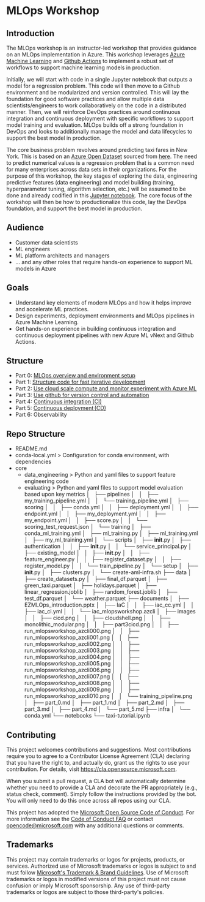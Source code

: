 # MLOps Workshop

## Introduction
The MLOps workshop is an instructor-led workshop that provides guidance on an MLOps
implementation in Azure. This workshop leverages [Azure Machine
Learning](https://azure.microsoft.com/en-us/services/machine-learning/?msclkid=99faf4b9b43f11ec8a3dc121747bf2a7)
and [Github
Actions](https://docs.microsoft.com/en-us/azure/developer/github/github-actions?msclkid=a9587556b43f11ecb200fd14b82d03f0)
to implement a robust set of workflows to support machine learning models in production. 

Initially, we will start with code in a single Jupyter notebook that outputs a model for a regression problem.
This code will then move to a Github environment and be modularized and version controlled. This will lay the
foundation for good software practices and allow multiple data scientists/engineers to work collaboratively on
the code in a distributed manner. Then, we will reinforce DevOps practices around continuous integration and
continuous deployment with specific workflows to support model training and evaluation. MLOps builds off a
strong foundation in DevOps and looks to additionally manage the model and data lifecycles to support the best model
in production.

The core business problem revolves around predicting taxi fares in New York. This is based on an [Azure Open
Dataset](https://azure.microsoft.com/en-us/services/open-datasets/#overview) sourced from
[here](https://docs.microsoft.com/en-us/azure/open-datasets/dataset-taxi-green?tabs=azureml-opendatasets). The
need to predict numerical values is a regression problem that is a common need for many enterprises across
data sets in their organizations. For the purpose of this workshop, the key stages of exploring the data,
engineering predictive features (data engineering) and model building (training, hyperparameter tuning,
algorithm selection, etc.) will be assumed to be done and already codified in this [Jupyter
notebook](https://github.com/microsoft/MLOpsTemplate/blob/thomassantosh-dev/src/workshop/notebooks/taxi-tutorial.ipynb).
The core focus of the workshop will then be how to productionalize this code, lay the DevOps foundation, and
support the best model in production.


## Audience
- Customer data scientists
- ML engineers
- ML platform architects and managers
- ... and any other roles that require hands-on experience to support ML models in Azure

## Goals
- Understand key elements of modern MLOps and how it helps improve and accelerate ML practices.
- Design experiments, deployment environments and MLOps pipelines in Azure Machine Learning.
- Get hands-on experience in building continuous integration and continuous deployment pipelines with new Azure ML vNext and Github Actions.

## Structure
- Part 0: [MLOps overview and environment setup](documents/part_0.md)
- Part 1: [Structure code for fast iterative development](documents/part_1.md)
- Part 2: [Use cloud scale compute and monitor experiment with Azure ML](documents/part_2.md)
- Part 3: [Use github for version control and automation](documents/part_3.md)
- Part 4: [Continuous integration (CI)](documents/part_4.md)
- Part 5: [Continuous deployment (CD)](documents/part_5.md) 
- Part 6: Observability 

## Repo Structure
- README.md
- conda-local.yml > Configuration for conda environment, with dependencies
- core
	- data_engineering > Python and yaml files to support feature engineering code
	- evaluating > Python and yaml files to support model evaluation based upon key metrics
│   ├── pipelines
│   │   ├── my_training_pipeline.yml
│   │   └── training_pipeline.yml
│   ├── scoring
│   │   ├── conda.yml
│   │   ├── deployment.yml
│   │   ├── endpoint.yml
│   │   ├── my_deployment.yml
│   │   ├── my_endpoint.yml
│   │   ├── score.py
│   │   └── scoring_test_request.json
│   └── training
│       ├── conda_ml_training.yml
│       ├── ml_training.py
│       ├── ml_training.yml
│       ├── my_ml_training.yml
│       └── scripts
│           ├── __init__.py
│           ├── authentication
│           │   ├── __init__.py
│           │   └── service_principal.py
│           ├── existing_model
│           │   ├── __init__.py
│           │   ├── feature_engineer.py
│           │   ├── register_dataset.py
│           │   ├── register_model.py
│           │   └── train_pipeline.py
│           └── setup
│               ├── __init__.py
│               ├── clusters.py
│               └── create-aml-infra.sh
├── data
│   ├── create_datasets.py
│   ├── final_df.parquet
│   ├── green_taxi.parquet
│   ├── holidays.parquet
│   ├── linear_regression.joblib
│   ├── random_forest.joblib
│   ├── test_df.parquet
│   └── weather.parquet
├── documents
│   ├── EZMLOps_introduction.pptx
│   ├── IaC
│   │   ├── iac_cc.yml
│   │   ├── iac_ci.yml
│   │   └── iac_mlopsworkshop.azcli
│   ├── images
│   │   ├── cicd.png
│   │   ├── cloudshell.png
│   │   ├── monolithic_modular.png
│   │   ├── part3cicd.png
│   │   ├── run_mlopsworkshop_azcli000.png
│   │   ├── run_mlopsworkshop_azcli001.png
│   │   ├── run_mlopsworkshop_azcli002.png
│   │   ├── run_mlopsworkshop_azcli003.png
│   │   ├── run_mlopsworkshop_azcli004.png
│   │   ├── run_mlopsworkshop_azcli005.png
│   │   ├── run_mlopsworkshop_azcli006.png
│   │   ├── run_mlopsworkshop_azcli007.png
│   │   ├── run_mlopsworkshop_azcli008.png
│   │   ├── run_mlopsworkshop_azcli009.png
│   │   ├── run_mlopsworkshop_azcli010.png
│   │   └── training_pipeline.png
│   ├── part_0.md
│   ├── part_1.md
│   ├── part_2.md
│   ├── part_3.md
│   ├── part_4.md
│   └── part_5.md
├── infra
│   └── conda.yml
└── notebooks
    └── taxi-tutorial.ipynb


## Contributing
This project welcomes contributions and suggestions.  Most contributions require you to agree to a
Contributor License Agreement (CLA) declaring that you have the right to, and actually do, grant us
the rights to use your contribution. For details, visit https://cla.opensource.microsoft.com.

When you submit a pull request, a CLA bot will automatically determine whether you need to provide
a CLA and decorate the PR appropriately (e.g., status check, comment). Simply follow the instructions
provided by the bot. You will only need to do this once across all repos using our CLA.

This project has adopted the [Microsoft Open Source Code of Conduct](https://opensource.microsoft.com/codeofconduct/).
For more information see the [Code of Conduct FAQ](https://opensource.microsoft.com/codeofconduct/faq/) or
contact [opencode@microsoft.com](mailto:opencode@microsoft.com) with any additional questions or comments.

## Trademarks
This project may contain trademarks or logos for projects, products, or services. Authorized use of Microsoft 
trademarks or logos is subject to and must follow 
[Microsoft's Trademark & Brand Guidelines](https://www.microsoft.com/en-us/legal/intellectualproperty/trademarks/usage/general).
Use of Microsoft trademarks or logos in modified versions of this project must not cause confusion or imply Microsoft sponsorship.
Any use of third-party trademarks or logos are subject to those third-party's policies.
